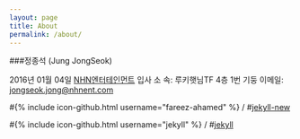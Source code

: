 ```yaml
---
layout: page
title: About
permalink: /about/
---
```


###정종석 (Jung JongSeok)

2016년 01월 04일 [NHN엔터테인먼트](https://www.nhnent.com) 입사
소  속: 루키햇님TF 4층 1번 기둥
이메일: jongseok.jong@nhnent.com





#{% include icon-github.html username="fareez-ahamed" %} /
#[jekyll-new](https://github.com/fareez-ahamed/millikyl)


#{% include icon-github.html username="jekyll" %} /
#[jekyll](https://github.com/jekyll/jekyll)
